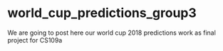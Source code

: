 # world_cup_predictions_group3
We are going to post here our world cup 2018 predictions work as final project for CS109a
